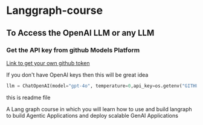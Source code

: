 # Langgraph-course

## To Access the OpenAI LLM or any LLM 

### Get the API key from github Models Platform

[Link to get your own github token](https://docs.github.com/en/authentication/keeping-your-account-and-data-secure/managing-your-personal-access-tokens)

If you don't have OpenAI keys then this will be great idea

```python
llm = ChatOpenAI(model="gpt-4o", temperature=0,api_key=os.getenv("GITHUB_TOKEN"),base_url="https://models.inference.ai.azure.com")
```


this is readme file


A Lang graph course in which you will learn how to use and build langraph to build Agentic Applications and deploy scalable GenAI Applications
